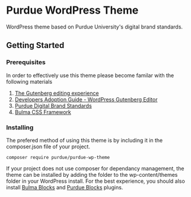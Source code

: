 # Purdue WordPress Theme
WordPress theme based on Purdue University's digital brand standards.

## Getting Started

### Prerequisites

In order to effectively use this theme please become familar with the following materials
1. [The Gutenberg editing experience](https://wordpress.org/gutenberg/)
2. [Developers Adoption Guide - WordPress Gutenberg Editor](https://pantheon.io/sites/default/files/pdf/Pantheon-ebook-GutenbergAdoptionGuide.pdf)
3. [Purdue Digital Brand Standards](https://brand.purdue.edu/digital)
4. [Bulma CSS Framework](https://bulma.io/documentation/)

### Installing

The prefered method of using this theme is by including it in the composer.json file of your project.

```
composer require purdue/purdue-wp-theme
```

If your project does not use composer for dependancy management, the theme can be installed by adding the folder to the wp-content/themes folder in your WordPress install.  For the best experience, you should also install [Bulma Blocks](https://github.com/Purdue/bulma-blocks) and [Purdue Blocks](https://github.com/Purdue/purdue-blocks) plugins.
